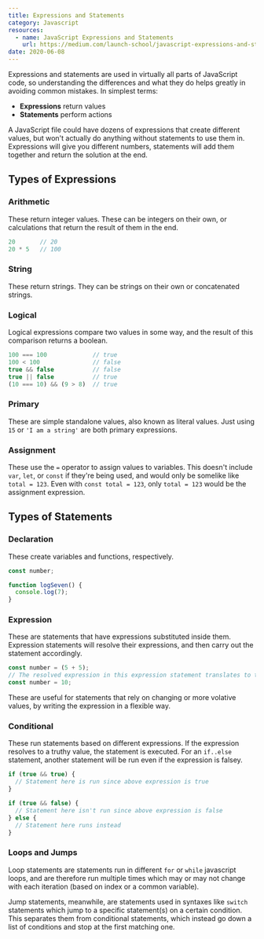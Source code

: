 ```yaml
---
title: Expressions and Statements
category: Javascript
resources:
  - name: JavaScript Expressions and Statements
    url: https://medium.com/launch-school/javascript-expressions-and-statements-4d32ac9c0e74
date: 2020-06-08
---
```


Expressions and statements are used in virtually all parts of JavaScript code, so understanding the differences and what they do helps greatly in avoiding common mistakes. In simplest terms:

* **Expressions** return values
* **Statements** perform actions

A JavaScript file could have dozens of expressions that create different values, but won't actually do anything without statements to use them in. Expressions will give you different numbers, statements will add them together and return the solution at the end.

## Types of Expressions

### Arithmetic

These return integer values. These can be integers on their own, or calculations that return the result of them in the end.

```javascript
20       // 20
20 * 5   // 100
```

### String

These return strings. They can be strings on their own or concatenated strings.

### Logical

Logical expressions compare two values in some way, and the result of this comparison returns a boolean.

```javascript
100 === 100             // true
100 < 100               // false
true && false           // false
true || false           // true
(10 === 10) && (9 > 8)  // true
```

### Primary

These are simple standalone values, also known as literal values. Just using `15` or `'I am a string'` are both primary expressions.

### Assignment

These use the `=` operator to assign values to variables. This doesn't include `var`, `let`, or `const` if they're being used, and would only be somelike like `total = 123`. Even with `const total = 123`, only `total = 123` would be the assignment expression.

## Types of Statements

### Declaration

These create variables and functions, respectively.

```javascript
const number;

function logSeven() {
  console.log(7);
}
```

### Expression

These are statements that have expressions substituted inside them. Expression statements will resolve their expressions, and then carry out the statement accordingly.

```javascript
const number = (5 + 5);
// The resolved expression in this expression statement translates to the below statement
const number = 10;
```

These are useful for statements that rely on changing or more volative values, by writing the expression in a flexible way.

### Conditional

These run statements based on different expressions. If the expression resolves to a truthy value, the statement is executed. For an `if..else` statement, another statement will be run even if the expression is falsey.

```javascript
if (true && true) {
  // Statement here is run since above expression is true
}

if (true && false) {
  // Statement here isn't run since above expression is false
} else {
  // Statement here runs instead
}
```

### Loops and Jumps

Loop statements are statements run in different `for` or `while` javascript loops, and are therefore run multiple times which may or may not change with each iteration (based on index or a common variable).

Jump statements, meanwhile, are statements used in syntaxes like `switch` statements which jump to a specific statement(s) on a certain condition. This separates them from conditional statements, which instead go down a list of conditions and stop at the first matching one.
